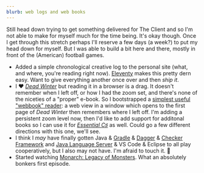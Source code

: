 ```yaml
---
blurb: web logs and web books
---
```


Still head down trying to get something delivered for The Client and so I'm not able to make for myself much for the time being. It's okay though. Once I get through this stretch perhaps I'll reserve a few days (a week?) to put my head down for myself. But I was able to build a bit here and there, mostly in front of the (American) football games.

- Added a simple chronological creative log to the personal site (what, and where, you're reading right now). [Eleventy](https://11ty.dev) makes this pretty dern easy. Want to give everything another once over and then _ship it_.
- I :heart: _[Dead Winter](https://deadwinter.cc/page/1)_ but reading it in a browser is a drag. It doesn't remember when I left off, or how I had the zoom set, and there's none of the niceties of a "proper" e-book. So I bootstrapped a [simplest useful "webbook" reader](https://github.com/starkos/webbook-reader/tree/develop): a web view in a window which opens to the first page of _Dead Winter_ then remembers where I left off. I'm adding a persistent zoom level now, then I'd like to add support for additonal books so I can use it for _[Essential C♯](https://essentialcsharp.com/home)_ as well. Could go a few different directions with this one, we'll see.
- I think I _may_ have finally gotten Java & [Gradle](https://gradle.org) & [Dagger](https://dagger.dev/) & [Checker Framework](https://checkerframework.org) and [Java Language Server](https://github.com/eclipse-jdtls/eclipse.jdt.ls) & VS Code & Eclipse to all play cooperatively, but I also may not have. I'm afraid to touch it. 😬
- Started watching [Monarch: Legacy of Monsters](https://tv.apple.com/us/show/monarch-legacy-of-monsters/umc.cmc.62l8x0ixrhyq3yaqa5y8yo7ew). What an absolutely bonkers first episode.
